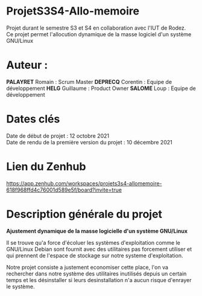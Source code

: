 # ProjetS3S4-Allo-memoire
Projet durant le semestre S3 et S4 en collaboration avec l'IUT de Rodez.  
Ce projet permet l'allocution dynamique de la masse logiciel d'un système GNU/Linux  
# Auteur :
**PALAYRET** Romain : Scrum Master
**DEPRECQ** Corentin : Equipe de développement
**HELG** Guillaume : Product Owner
**SALOME** Loup : Equipe de développement 

# Dates clés
Date de début de projet                        : 12 octobre 2021  
Date de rendu de la première version du projet : 10 décembre 2021

# Lien du Zenhub

https://app.zenhub.com/workspaces/projets3s4-allomemoire-618f968ffd4c76001d589e5f/board?invite=true

# Description générale du projet 

**Ajustement dynamique de la masse logicielle d'un système GNU/Linux**

Il se trouve qu'a force d'écoluer les systèmes d'exploitation comme le GNU/Linux Debian sont fournit avec 
des utilitaires pas forcement utiliser et qui prennent de l'espace de stockage sur notre systeme d'exploitation.

Notre projet consiste a justement economiser cette place, l'on va rechercher dans notre système des utilitaires 
inutilisés depuis un certain temps et les désinstaller si leurs desinstallation n'a aucun risque d'enrayer le 
système. 
